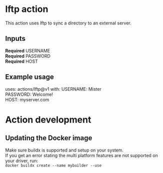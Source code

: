 # lftp action

This action uses lftp to sync a directory to an external server.

## Inputs

**Required** USERNAME  
**Required** PASSWORD  
**Required** HOST

## Example usage

uses: actions/lftp@v1
with:
USERNAME: Mister  
 PASSWORD: Welcome!  
 HOST: myserver.com

# Action development

## Updating the Docker image

Make sure buildx is supported and setup on your system.  
If you get an error stating the multi platform features are not supported on your driver, run:  
`docker buildx create --name mybuilder --use`

